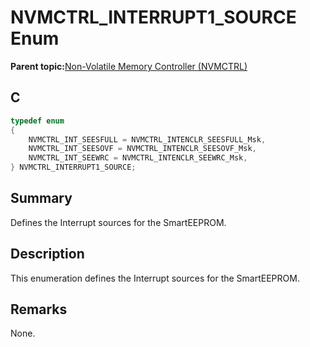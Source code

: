 # NVMCTRL\_INTERRUPT1\_SOURCE Enum

**Parent topic:**[Non-Volatile Memory Controller \(NVMCTRL\)](GUID-BDDBCD3E-039E-4AB8-86D1-04EEA8A6AE67.md)

## C

```c
typedef enum
{
    NVMCTRL_INT_SEESFULL = NVMCTRL_INTENCLR_SEESFULL_Msk,
    NVMCTRL_INT_SEESOVF = NVMCTRL_INTENCLR_SEESOVF_Msk,
    NVMCTRL_INT_SEEWRC = NVMCTRL_INTENCLR_SEEWRC_Msk,
} NVMCTRL_INTERRUPT1_SOURCE;

```

## Summary

Defines the Interrupt sources for the SmartEEPROM.

## Description

This enumeration defines the Interrupt sources for the SmartEEPROM.

## Remarks

None.

